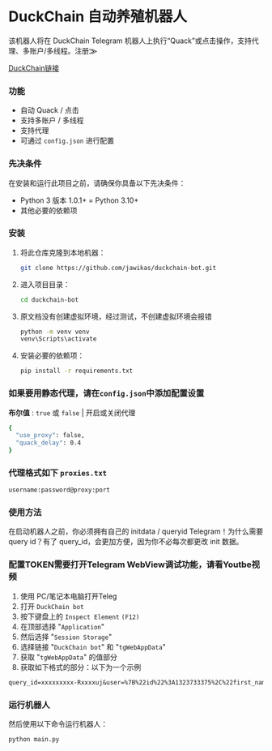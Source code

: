 
# DuckChain 自动养殖机器人
该机器人将在 DuckChain Telegram 机器人上执行“Quack”或点击操作，支持代理、多账户/多线程。注册⨠

[DuckChain链接](https://t.me/DuckChain_bot/quack?startapp=zrtrCpPw)

### 功能
- 自动 Quack / 点击
- 支持多账户 / 多线程
- 支持代理
- 可通过 `config.json` 进行配置


### 先决条件
在安装和运行此项目之前，请确保你具备以下先决条件：
- Python 3 版本 1.0.1+ = Python 3.10+
- 其他必要的依赖项

### 安装
1. 将此仓库克隆到本地机器：
    ```bash
    git clone https://github.com/jawikas/duckchain-bot.git
    ```
2. 进入项目目录：
    ```bash
    cd duckchain-bot
    ```
3. 原文档没有创建虚拟环境，经过测试，不创建虚拟环境会报错
    ```bash
    python -m venv venv
    venv\Scripts\activate
    ```
4. 安装必要的依赖项：
    ```bash
    pip install -r requirements.txt
    ```

### 如果要用静态代理，请在`config.json`中添加配置设置

 **布尔值** : `true` 或 `false` | 开启或关闭代理

  ```bash
{
    "use_proxy": false,
    "quack_delay": 0.4
}
```
### 代理格式如下 `proxies.txt` 

  ```bash
username:password@proxy:port
  ```



### 使用方法
在启动机器人之前，你必须拥有自己的 initdata / queryid Telegram！为什么需要 query id？有了 query_id，会更加方便，因为你不必每次都更改 init 数据。

### 配置TOKEN需要打开Telegram WebView调试功能，请看Youtbe视频
1. 使用 PC/笔记本电脑打开Teleg
2. 打开 `DuckChain bot`
3. 按下键盘上的 `Inspect Element` `(F12)`
4. 在顶部选择 "`Application`"
5. 然后选择 "`Session Storage`"
6. 选择链接 "`DuckChain bot`" 和 "`tgWebAppData`"
7. 获取 "`tgWebAppData`" 的值部分
8. 获取如下格式的部分：以下为一个示例

```txt
query_id=xxxxxxxxx-Rxxxxuj&user=%7B%22id%22%3A1323733375%2C%22first_name%22%3A%22xxxx%22%2C%22last_name%22%3A%22%E7%9A%BF%20xxxxxx%22%2C%22username%22%3A%22xxxxx%22%2C%22language_code%22%3A%22id%22%2C%22allows_write_to_pm%22%3Atrue%7D&auth_date=xxxxx&hash=xxxxxxxxxxxxxxxxxxxxxxxxxxxxxxxxxxxxxxxxxxxxxxxxxxxxxxxxxxxxxx
```
### 运行机器人
然后使用以下命令运行机器人：

```bash
python main.py
```

